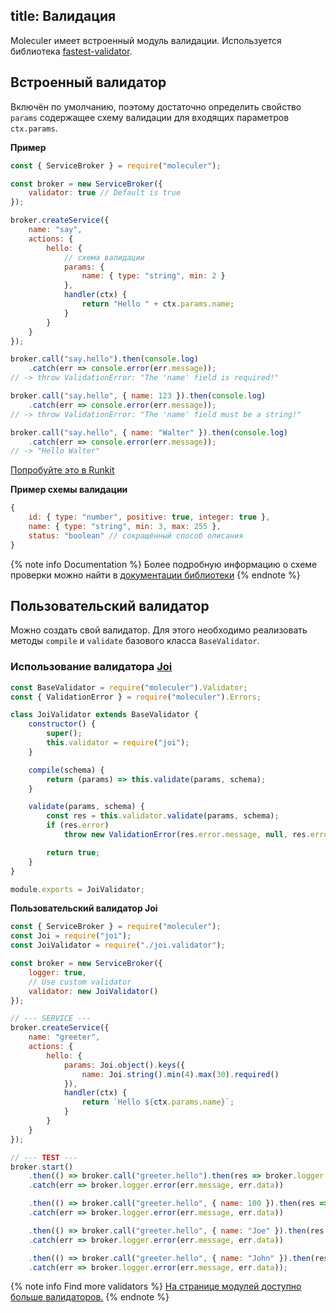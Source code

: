 title: Валидация
---
Moleculer имеет встроенный модуль валидации. Используется библиотека [fastest-validator](https://github.com/icebob/fastest-validator).

## Встроенный валидатор
Включён по умолчанию, поэтому достаточно определить свойство `params` содержащее схему валидации для входящих параметров `ctx.params`.

**Пример**
```js
const { ServiceBroker } = require("moleculer");

const broker = new ServiceBroker({
    validator: true // Default is true
});

broker.createService({
    name: "say",
    actions: {
        hello: {
            // схема валидации
            params: {
                name: { type: "string", min: 2 }
            },
            handler(ctx) {
                return "Hello " + ctx.params.name;
            }
        }
    }
});

broker.call("say.hello").then(console.log)
    .catch(err => console.error(err.message));
// -> throw ValidationError: "The 'name' field is required!"

broker.call("say.hello", { name: 123 }).then(console.log)
    .catch(err => console.error(err.message));
// -> throw ValidationError: "The 'name' field must be a string!"

broker.call("say.hello", { name: "Walter" }).then(console.log)
    .catch(err => console.error(err.message));
// -> "Hello Walter"

```
[Попробуйте это в Runkit](https://runkit.com/icebob/moleculer-validation-example)

**Пример схемы валидации**
```js
{
    id: { type: "number", positive: true, integer: true },
    name: { type: "string", min: 3, max: 255 },
    status: "boolean" // сокращённый способ описания
}
```

{% note info Documentation %}
Более подробную информацию о схеме проверки можно найти в [документации библиотеки](https://github.com/icebob/fastest-validator#readme)
{% endnote %}

## Пользовательский валидатор
Можно создать свой валидатор. Для этого необходимо реализовать методы `compile` и `validate` базового класса `BaseValidator`.

### Использование валидатора [Joi](https://github.com/hapijs/joi)
```js
const BaseValidator = require("moleculer").Validator;
const { ValidationError } = require("moleculer").Errors;

class JoiValidator extends BaseValidator {
    constructor() {
        super();
        this.validator = require("joi");
    }

    compile(schema) {
        return (params) => this.validate(params, schema);
    }

    validate(params, schema) {
        const res = this.validator.validate(params, schema);
        if (res.error)
            throw new ValidationError(res.error.message, null, res.error.details);

        return true;
    }
}

module.exports = JoiValidator;
```

**Пользовательский валидатор Joi**
```js
const { ServiceBroker } = require("moleculer");
const Joi = require("joi");
const JoiValidator = require("./joi.validator");

const broker = new ServiceBroker({
    logger: true,
    // Use custom validator
    validator: new JoiValidator()
});

// --- SERVICE ---
broker.createService({
    name: "greeter",
    actions: {
        hello: {
            params: Joi.object().keys({
                name: Joi.string().min(4).max(30).required()
            }),
            handler(ctx) {
                return `Hello ${ctx.params.name}`;
            }
        }
    }
});

// --- TEST ---
broker.start()
    .then(() => broker.call("greeter.hello").then(res => broker.logger.info(res)))
    .catch(err => broker.logger.error(err.message, err.data))

    .then(() => broker.call("greeter.hello", { name: 100 }).then(res => broker.logger.info(res)))
    .catch(err => broker.logger.error(err.message, err.data))

    .then(() => broker.call("greeter.hello", { name: "Joe" }).then(res => broker.logger.info(res)))
    .catch(err => broker.logger.error(err.message, err.data))

    .then(() => broker.call("greeter.hello", { name: "John" }).then(res => broker.logger.info(res)))
    .catch(err => broker.logger.error(err.message, err.data));
```

{% note info Find more validators %}
[На странице модулей доступно больше валидаторов.](/modules.html#validation)
{% endnote %}